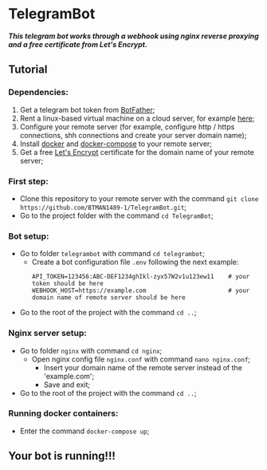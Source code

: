 # TelegramBot

***This telegram bot works through a webhook using nginx reverse proxying and a free certificate from Let's Encrypt.***
## Tutorial
### Dependencies:
1. Get a telegram bot token from [BotFather](https://core.telegram.org/bots#3-how-do-i-create-a-bot);
2. Rent a linux-based virtual machine on a cloud server, for example [here](https://azure.microsoft.com/en-us);
3. Сonfigure your remote server (for example, configure http / https connections, shh connections and create your server domain name);
4. Install [docker](https://docs.docker.com/engine/install) and [docker-compose](https://docs.docker.com/compose/install) to your remote server;
5. Get a free [Let's Encrypt](https://letsencrypt.org/getting-started) certificate for the domain name of your remote server;

### First step:
  - Clone this repository to your remote server with the command `git clone https://github.com/BTMAN1489-1/TelegramBot.git`;
  - Go to the project folder with the command `cd TelegramBot`;

### Bot setup:
  - Go to folder `telegrambot` with command `cd telegrambot`;
    - Сreate a bot configuration file `.env` following the next example:
      ```.env
      API_TOKEN=123456:ABC-DEF1234ghIkl-zyx57W2v1u123ew11    # your token should be here
      WEBHOOK_HOST=https://example.com                       # your domain name of remote server should be here
      ```
  - Go to the root of the project with the command `cd ..`;
 ### Nginx server setup:
  - Go to folder `nginx` with command `cd nginx`;
    - Open nginx config file `nginx.conf` with command `nano nginx.conf`;
      - Insert your domain name of the remote server instead of the 'example.com';
      - Save and exit;
  - Go to the root of the project with the command `cd ..`;

### Running docker containers:
  - Enter the command `docker-compose up`;

## Your bot is running!!!
